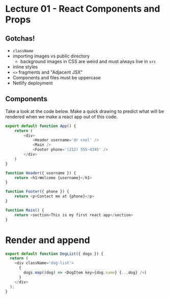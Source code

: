 # Lecture 01 - React Components and Props

## Gotchas!
- `className`
- importing images vs public directory
    - background images in CSS are weird and must always live in `src`
- inline styles
- `<>` fragments and "Adjacent JSX"
- Components and files must be uppercase
- Netlify deployment

## Components

Take a look at the code below. Make a quick drawing to predict what will be rendered when we make a react app out of this code.

```js
export default function App() {
    return (
        <div>
            <Header username='dr cool' />
            <Main />
            <Footer phone='(212) 555-4345' />
        </div>
    )
}

function Header({ username }) {
    return <h1>Welcome {username}</h1>
}

function Footer({ phone }) {
    return <p>Contact me at {phone}</p>
}

function Main() {
    return <section>This is my first react app</section>
}
```

# Render and append

```js
export default function DogList({ dogs }) {
  return (
    <div className='dog-list'>
      {
        dogs.map((dog) => <DogItem key={dog.name} {...dog} />)
      }
    </div>
  );
}
```
